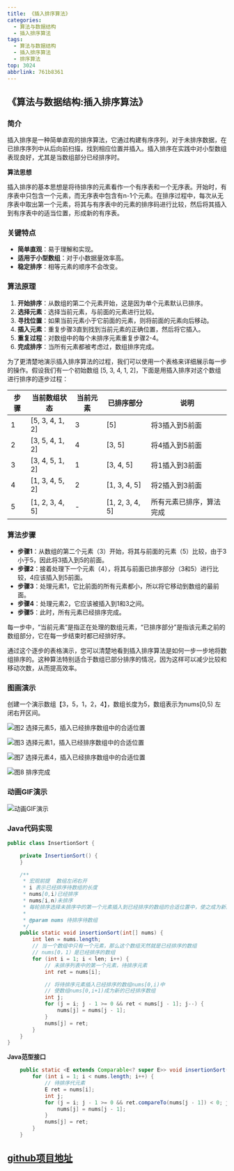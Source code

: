 ```yaml
---
title: 《插入排序算法》
categories:
  - 算法与数据结构
  - 插入排序算法
tags:
  - 算法与数据结构
  - 插入排序算法
  - 排序算法
top: 3024
abbrlink: 761b8361
---
```


## 《算法与数据结构:插入排序算法》

### **简介**

插入排序是一种简单直观的排序算法，它通过构建有序序列，对于未排序数据，在已排序序列中从后向前扫描，找到相应位置并插入。插入排序在实践中对小型数组表现良好，尤其是当数组部分已经排序时。

**算法思想**

插入排序的基本思想是将待排序的元素看作一个有序表和一个无序表。开始时，有序表中只包含一个元素，而无序表中包含有n-1个元素。在排序过程中，每次从无序表中取出第一个元素，将其与有序表中的元素的排序码进行比较，然后将其插入到有序表中的适当位置，形成新的有序表。

### 关键特点

- **简单直观**：易于理解和实现。
- **适用于小型数组**：对于小数据量效率高。
- **稳定排序**：相等元素的顺序不会改变。

### **算法原理**

1. **开始排序**：从数组的第二个元素开始，这是因为单个元素默认已排序。
2. **选择元素**：选择当前元素，与前面的元素进行比较。
3. **寻找位置**：如果当前元素小于它前面的元素，则将前面的元素向后移动。
4. **插入元素**：重复步骤3直到找到当前元素的正确位置，然后将它插入。
5. **重复过程**：对数组中的每个未排序元素重复步骤2-4。
6. **完成排序**：当所有元素都被考虑过，数组排序完成。

<!-- more -->

为了更清楚地演示插入排序算法的过程，我们可以使用一个表格来详细展示每一步的操作。假设我们有一个初始数组 [5, 3, 4, 1, 2]，下面是用插入排序对这个数组进行排序的逐步过程：

| 步骤 | 当前数组状态    | 当前元素 | 已排序部分      | 说明                     |
| ---- | --------------- | -------- | --------------- | ------------------------ |
| 1    | [5, 3, 4, 1, 2] | 3        | [5]             | 将3插入到5前面           |
| 2    | [3, 5, 4, 1, 2] | 4        | [3, 5]          | 将4插入到5前面           |
| 3    | [3, 4, 5, 1, 2] | 1        | [3, 4, 5]       | 将1插入到3前面           |
| 4    | [1, 3, 4, 5, 2] | 2        | [1, 3, 4, 5]    | 将2插入到3前面           |
| 5    | [1, 2, 3, 4, 5] | -        | [1, 2, 3, 4, 5] | 所有元素已排序，算法完成 |

### **算法步骤**

- **步骤1**：从数组的第二个元素（3）开始，将其与前面的元素（5）比较，由于3小于5，因此将3插入到5的前面。
- **步骤2**：接着处理下一个元素（4），将其与前面已排序部分（3和5）进行比较，4应该插入到5前面。
- **步骤3**：处理元素1，它比前面的所有元素都小，所以将它移动到数组的最前面。
- **步骤4**：处理元素2，它应该被插入到1和3之间。
- **步骤5**：此时，所有元素已经排序完成。

每一步中，“当前元素”是指正在处理的数组元素，“已排序部分”是指该元素之前的数组部分，它在每一步结束时都已经排好序。

通过这个逐步的表格演示，您可以清楚地看到插入排序算法是如何一步一步地将数组排序的。这种算法特别适合于数组已部分排序的情况，因为这样可以减少比较和移动次数，从而提高效率。

### **图画演示**

创建一个演示数组【3，5，1，2，4】，数组长度为5，数组表示为nums[0,5) 左闭右开区间。

![图2 选择元素5，插入已经排序数组中的合适位置](https://cdn.nadav.com.cn/gh/nadav-cheung/img-repo/hexo-blog/v2-2dac7c3cfd114de165ca6d007ce5de83_1440w-20240205145358699.png)

![图3 选择元素1，插入已经排序数组中的合适位置](https://cdn.nadav.com.cn/gh/nadav-cheung/img-repo/hexo-blog/v2-4d25fc8d6299b09c86381f07cce39b1e_1440w.png)

![图7 选择元素4，插入已经排序数组中的合适位置](https://cdn.nadav.com.cn/gh/nadav-cheung/img-repo/hexo-blog/v2-ac8866576e8e9a7e1623bd5067429c2e_1440w-20240205145557782.png)

![图8 排序完成](https://cdn.nadav.com.cn/gh/nadav-cheung/img-repo/hexo-blog/v2-30e8ed7a08a016ef70939b69b153e6cd_1440w.png)

### **动画GIF演示**

![动画GIF演示](https://cdn.nadav.com.cn/gh/nadav-cheung/img-repo/hexo-blog/v2-b553e1fc957d33fc92682ab8096f1372_1440w.gif)

### **Java代码实现**

```java
public class InsertionSort {

    private InsertionSort() {
    }

    /**
     * 宏观前提  数组左闭右开
     * i 表示已经排序待数组的长度
     * nums[0,i)已经排序
     * nums[i,n)未排序
     * 每轮排序选择未排序中的第一个元素插入到已经排序的数组的合适位置中，使之成为新的已排序数组
     *
     * @param nums 待排序待数组
     */
    public static void insertionSort(int[] nums) {
        int len = nums.length;
        // 当一个数组中只有一个元素，那么这个数组天然就是已经排序的数组
        // nums[0，1）是已经排序的数组
        for (int i = 1; i < len; i++) {
            // 未排序列表中的第一个元素，待排序元素
            int ret = nums[i];

            // 将待排序元素插入已经排序的数组nums[0,i)中
            // 使数组nums[0,i+1)成为新的已经排序数组
            int j;
            for (j = i; j - 1 >= 0 && ret < nums[j - 1]; j--) {
                nums[j] = nums[j - 1];
            }
            nums[j] = ret;
        }
    }
}

```

**Java范型接口**

```java
    public static <E extends Comparable<? super E>> void insertionSort(E[] nums) {
        for (int i = 1; i < nums.length; i++) {
            // 待排序代元素
            E ret = nums[i];
            int j;
            for (j = i; j - 1 >= 0 && ret.compareTo(nums[j - 1]) < 0; j--) {
                nums[j] = nums[j - 1];
            }
            nums[j] = ret;
        }
    }
```

## [github项目地址](https://github.com/nadav-cheung/algorithm)

